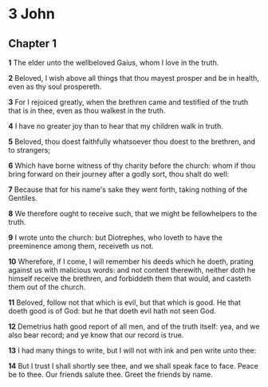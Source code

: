 # 3 John

## Chapter 1

**1** The elder unto the wellbeloved Gaius, whom I love in the truth.

**2** Beloved, I wish above all things that thou mayest prosper and be in health, even as thy soul prospereth.

**3** For I rejoiced greatly, when the brethren came and testified of the truth that is in thee, even as thou walkest in the truth.

**4** I have no greater joy than to hear that my children walk in truth.

**5** Beloved, thou doest faithfully whatsoever thou doest to the brethren, and to strangers;

**6** Which have borne witness of thy charity before the church: whom if thou bring forward on their journey after a godly sort, thou shalt do well:

**7** Because that for his name's sake they went forth, taking nothing of the Gentiles.

**8** We therefore ought to receive such, that we might be fellowhelpers to the truth.

**9** I wrote unto the church: but Diotrephes, who loveth to have the preeminence among them, receiveth us not.

**10** Wherefore, if I come, I will remember his deeds which he doeth, prating against us with malicious words: and not content therewith, neither doth he himself receive the brethren, and forbiddeth them that would, and casteth them out of the church.

**11** Beloved, follow not that which is evil, but that which is good. He that doeth good is of God: but he that doeth evil hath not seen God.

**12** Demetrius hath good report of all men, and of the truth itself: yea, and we also bear record; and ye know that our record is true.

**13** I had many things to write, but I will not with ink and pen write unto thee:

**14** But I trust I shall shortly see thee, and we shall speak face to face. Peace be to thee. Our friends salute thee. Greet the friends by name.

